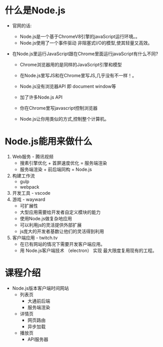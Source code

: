 # 什么是Node.js
* 官网的话:
    - Node.js是一个基于ChromeV8引擎的javaScript运行环境。。
    - Node.js使用了一个事件驱动 非阻塞式I/O的模型,使其轻量又高效。


 * 在Node.js里运行JavaScript跟在Chrome里面运行javaScript有什么不同?
    - Chrome浏览器用的是同样的JavaScript引擎和模型   
    - 在Node.js里写JS和在Chrome里写JS,几乎没有不一样！。

    - Node.js没有浏览器API 即 document window等
    - 加了许多Node.js API
    - 你在Chrome里写javascript控制浏览器
    - Node.js让你用类似的方式,控制整个计算机。

# Node.js能用来做什么

1. Web服务 - 腾讯视频
    - 搜素引擎优化 + 首屏速度优化  = 服务端渲染
    - 服务端渲染 + 前后端同构  = Node.js
2. 构建工作流    
    - gulp
    - webpack
3. 开发工具  - vscode
4. 游戏 - wayward  
   * 可扩展性
   * 大型应用需要给开发者自定义模块的能力
   * 使用Node.js做复杂地应用
   * 可以利用js的灵活提供外部扩展
   * js庞大的开发者基数让他们的灵活得到利用
5. 客户端应用 -  twitch.tv   
   * 在已有网站的情况下需要开发客户端应用。
   * 用 Node.js客户端技术 （electron） 实现 最大限度复用现有的工程。


#   课程介绍
* Node.js版本客户端时间网站
    * 列表页
        - 大通前后端
        - 服务端渲染
    * 详情页
        - 网页路由
        - 异步加载
     * 播放页
        - API服务器       

